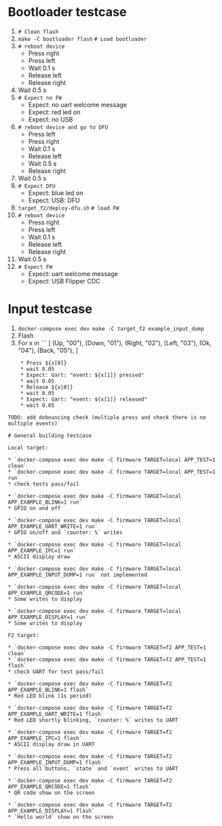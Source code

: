 # Bootloader testcase

1. `# Clean flash`
2. `make -C bootloader flash` `# Load bootloader`
3.  `# reboot device`
    * Press right
    * Press left
    * Wait 0.1 s
    * Release left
    * Release right
4. Wait 0.5 s
5. `# Expect no FW`
    * Expect: no uart welcome message
    * Expect: red led on
    * Expect: no USB
6. `# reboot device and go to DFU`
    * Press left 
    * Press right
    * Wait 0.1 s
    * Release left
    * Wait 0.5 s 
    * Release right
7. Wait 0.5 s
8. `# Expect DFU`
    * Expect: blue led on
    * Expect: USB: DFU
9. `target_f2/deploy-dfu.sh` `# load FW`
10. `# reboot device`
    * Press right
    * Press left
    * Wait 0.1 s
    * Release left
    * Release right
11. Wait 0.5 s
12. `# Expect FW`
    * Expect: uart welcome message
    * Expect: USB Flipper CDC

# Input testcase

1. `docker-compose exec dev make -C target_f2 example_input_dump`
2. Flash
3. For x in ```
[
    (Up, "00"),
    (Down, "01"),
    (Right, "02"),
    (Left, "03"),
    (Ok, "04"),
    (Back, "05"),
]
```
    * Press ${x[0]}
    * wait 0.05
    * Expect: Uart: "event: ${x[1]} pressed"
    * wait 0.05
    * Release ${x[0]}
    * wait 0.05
    * Expect: Uart: "event: ${x[1]} released"
    * wait 0.05

TODO: add debouncing check (multiple press and check there is no multiple events)

# General building testcase

Local target:

* `docker-compose exec dev make -C firmware TARGET=local APP_TEST=1 clean`
* `docker-compose exec dev make -C firmware TARGET=local APP_TEST=1 run`
* check tests pass/fail

* `docker-compose exec dev make -C firmware TARGET=local APP_EXAMPLE_BLINK=1 run`
* GPIO on and off

* `docker-compose exec dev make -C firmware TARGET=local APP_EXAMPLE_UART_WRITE=1 run`
* GPIO on/off and `counter: %` writes

* `docker-compose exec dev make -C firmware TARGET=local APP_EXAMPLE_IPC=1 run`
* ASCII display draw

* `docker-compose exec dev make -C firmware TARGET=local APP_EXAMPLE_INPUT_DUMP=1 run` not implemented

* `docker-compose exec dev make -C firmware TARGET=local APP_EXAMPLE_QRCODE=1 run`
* Some writes to display

* `docker-compose exec dev make -C firmware TARGET=local APP_EXAMPLE_DISPLAY=1 run`
* Some writes to display

F2 target:

* `docker-compose exec dev make -C firmware TARGET=f2 APP_TEST=1 clean`
* `docker-compose exec dev make -C firmware TARGET=f2 APP_TEST=1 flash`
* check UART for test pass/fail

* `docker-compose exec dev make -C firmware TARGET=f2 APP_EXAMPLE_BLINK=1 flash`
* Red LED blink (1s period)

* `docker-compose exec dev make -C firmware TARGET=f2 APP_EXAMPLE_UART_WRITE=1 flash`
* Red LED shortly blinking, `counter: %` writes to UART

* `docker-compose exec dev make -C firmware TARGET=f2 APP_EXAMPLE_IPC=1 flash`
* ASCII display draw in UART

* `docker-compose exec dev make -C firmware TARGET=f2 APP_EXAMPLE_INPUT_DUMP=1 flash`
* Press all buttons, `state` and `event` writes to UART

* `docker-compose exec dev make -C firmware TARGET=f2 APP_EXAMPLE_QRCODE=1 flash`
* QR code show on the screen

* `docker-compose exec dev make -C firmware TARGET=f2 APP_EXAMPLE_DISPLAY=1 flash`
* `Hello world` show on the screen
